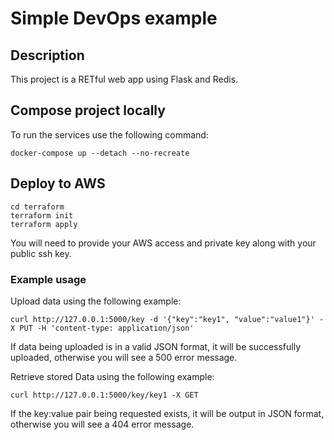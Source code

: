 # Simple DevOps example

## Description

This project is a RETful web app using Flask and Redis.

## Compose project locally

To run the services use the following command:
```
docker-compose up --detach --no-recreate
```
## Deploy to AWS
```
cd terraform
terraform init
terraform apply
```
You will need to provide your AWS access and private key along with your public ssh key.

### Example usage

Upload data using the following example:
```
curl http://127.0.0.1:5000/key -d '{"key":"key1", "value":"value1"}' -X PUT -H 'content-type: application/json'

```
If data being uploaded is in a valid JSON format, it will be successfully uploaded, otherwise you will see a 500 error message.

Retrieve stored Data using the following example:
```
curl http://127.0.0.1:5000/key/key1 -X GET

```

If the key:value pair being requested exists, it will be output in JSON format, otherwise you will see a 404 error message.
